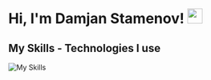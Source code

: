 # Hi, I'm Damjan Stamenov! <img src="https://raw.githubusercontent.com/MartinHeinz/MartinHeinz/master/wave.gif" width="30px" height="30px">

## My Skills - Technologies I use
![My Skills](https://skillicons.dev/icons?i=html,css,tailwind,js,php,react,next,ts,laravel,git,github)

